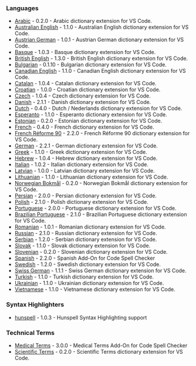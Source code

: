 ### Languages

- [Arabic](extensions/arabic#readme) - 0.2.0 - Arabic dictionary extension for VS Code.
- [Australian English](extensions/australian-english#readme) - 1.1.0 - Australian English dictionary extension for VS Code.
- [Austrian German](extensions/austrian-german#readme) - 1.0.1 - Austrian German dictionary extension for VS Code.
- [Basque](extensions/basque#readme) - 1.0.3 - Basque dictionary extension for VS Code.
- [British English](extensions/british-english#readme) - 1.3.0 - British English dictionary extension for VS Code.
- [Bulgarian](extensions/bulgarian#readme) - 0.1.10 - Bulgarian dictionary extension for VS Code.
- [Canadian English](extensions/canadian-english#readme) - 1.1.0 - Canadian English dictionary extension for VS Code.
- [Catalan](extensions/catalan#readme) - 1.0.4 - Catalan dictionary extension for VS Code.
- [Croatian](extensions/croatian#readme) - 1.0.0 - Croatian dictionary extension for VS Code.
- [Czech](extensions/czech#readme) - 1.0.4 - Czech dictionary extension for VS Code.
- [Danish](extensions/danish#readme) - 2.1.1 - Danish dictionary extension for VS Code.
- [Dutch](extensions/dutch#readme) - 0.4.0 - Dutch / Nederlands dictionary extension for VS Code.
- [Esperanto](extensions/esperanto#readme) - 1.1.0 - Esperanto dictionary extension for VS Code.
- [Estonian](extensions/estonian#readme) - 0.2.0 - Estonian dictionary extension for VS Code.
- [French](extensions/french#readme) - 0.4.0 - French dictionary extension for VS Code.
- [French Réforme 90](extensions/french-reforme#readme) - 2.2.0 - French Réforme 90 dictionary extension for VS Code.
- [German](extensions/german#readme) - 2.2.1 - German dictionary extension for VS Code.
- [Greek](extensions/greek#readme) - 1.1.0 - Greek dictionary extension for VS Code.
- [Hebrew](extensions/hebrew#readme) - 1.0.4 - Hebrew dictionary extension for VS Code.
- [Italian](extensions/italian#readme) - 1.0.2 - Italian dictionary extension for VS Code.
- [Latvian](extensions/latvian#readme) - 1.0.0 - Latvian dictionary extension for VS Code.
- [Lithuanian](extensions/lithuanian#readme) - 1.1.0 - Lithuanian dictionary extension for VS Code.
- [Norwegian Bokmål](extensions/norwegian-bokmal#readme) - 0.2.0 - Norwegian Bokmål dictionary extension for VS Code.
- [Persian](extensions/persian#readme) - 2.0.0 - Persian dictionary extension for VS Code.
- [Polish](extensions/polish#readme) - 2.1.0 - Polish dictionary extension for VS Code.
- [Portuguese](extensions/portuguese#readme) - 2.0.0 - Portuguese dictionary extension for VS Code.
- [Brazilian Portuguese](extensions/portuguese-brazilian#readme) - 2.1.0 - Brazilian Portuguese dictionary extension for VS Code.
- [Romanian](extensions/romanian#readme) - 1.0.1 - Romanian dictionary extension for VS Code.
- [Russian](extensions/russian#readme) - 2.1.0 - Russian dictionary extension for VS Code.
- [Serbian](extensions/serbian#readme) - 1.2.0 - Serbian dictionary extension for VS Code.
- [Slovak](extensions/slovak#readme) - 1.1.0 - Slovak dictionary extension for VS Code.
- [Slovenian](extensions/slovenian#readme) - 0.2.0 - Slovenian dictionary extension for VS Code.
- [Spanish](extensions/spanish#readme) - 2.2.0 - Spanish Add-On for Code Spell Checker
- [Swedish](extensions/swedish#readme) - 1.2.0 - Swedish dictionary extension for VS Code.
- [Swiss German](extensions/swiss-german#readme) - 1.1.1 - Swiss German dictionary extension for VS Code.
- [Turkish](extensions/turkish#readme) - 1.1.0 - Turkish dictionary extension for VS Code.
- [Ukrainian](extensions/ukrainian#readme) - 1.1.0 - Ukrainian dictionary extension for VS Code.
- [Vietnamese](extensions/vietnamese#readme) - 1.1.0 - Vietnamese dictionary extension for VS Code.

### Syntax Highlighters

- [hunspell](extensions/hunspell-syntax#readme) - 1.0.3 - Hunspell Syntax Highlighting support

### Technical Terms

- [Medical Terms](extensions/medical-terms#readme) - 3.0.0 - Medical Terms Add-On for Code Spell Checker
- [Scientific Terms](extensions/scientific-terms#readme) - 0.2.0 - Scientific Terms dictionary extension for VS Code.
